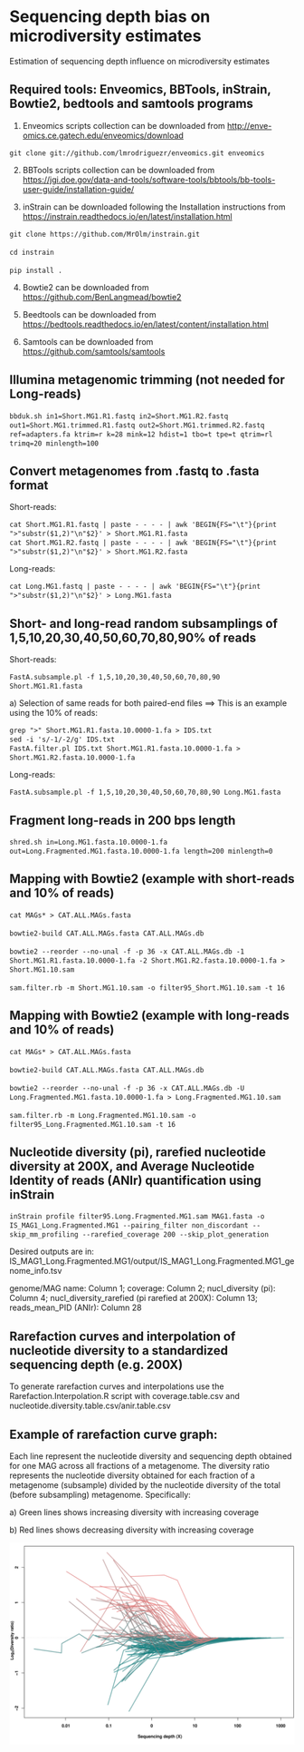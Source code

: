# Sequencing depth bias on microdiversity estimates

Estimation of sequencing depth influence on microdiversity estimates


## Required tools: Enveomics, BBTools, inStrain, Bowtie2, bedtools and samtools programs

1) Enveomics scripts collection can be downloaded from http://enve-omics.ce.gatech.edu/enveomics/download
```
git clone git://github.com/lmrodriguezr/enveomics.git enveomics 
```
2) BBTools scripts collection can be downloaded from https://jgi.doe.gov/data-and-tools/software-tools/bbtools/bb-tools-user-guide/installation-guide/

3) inStrain can be downloaded following the Installation instructions from https://instrain.readthedocs.io/en/latest/installation.html

```
git clone https://github.com/MrOlm/instrain.git

cd instrain

pip install .
```
4) Bowtie2 can be downloaded from https://github.com/BenLangmead/bowtie2

5) Beedtools can be downloaded from https://bedtools.readthedocs.io/en/latest/content/installation.html

6) Samtools can be downloaded from https://github.com/samtools/samtools


## Illumina metagenomic trimming (not needed for Long-reads)

```
bbduk.sh in1=Short.MG1.R1.fastq in2=Short.MG1.R2.fastq out1=Short.MG1.trimmed.R1.fastq out2=Short.MG1.trimmed.R2.fastq ref=adapters.fa ktrim=r k=28 mink=12 hdist=1 tbo=t tpe=t qtrim=rl trimq=20 minlength=100
```

## Convert metagenomes from .fastq to .fasta format

Short-reads:
```
cat Short.MG1.R1.fastq | paste - - - - | awk 'BEGIN{FS="\t"}{print ">"substr($1,2)"\n"$2}' > Short.MG1.R1.fasta
cat Short.MG1.R2.fastq | paste - - - - | awk 'BEGIN{FS="\t"}{print ">"substr($1,2)"\n"$2}' > Short.MG1.R2.fasta
```

Long-reads:
```
cat Long.MG1.fastq | paste - - - - | awk 'BEGIN{FS="\t"}{print ">"substr($1,2)"\n"$2}' > Long.MG1.fasta
```

## Short- and long-read random subsamplings of 1,5,10,20,30,40,50,60,70,80,90% of reads

Short-reads:
```
FastA.subsample.pl -f 1,5,10,20,30,40,50,60,70,80,90 Short.MG1.R1.fasta
```
  a) Selection of same reads for both paired-end files ==> This is an example using the 10% of reads:

```
grep ">" Short.MG1.R1.fasta.10.0000-1.fa > IDS.txt
sed -i 's/-1/-2/g' IDS.txt
FastA.filter.pl IDS.txt Short.MG1.R1.fasta.10.0000-1.fa > Short.MG1.R2.fasta.10.0000-1.fa
```

Long-reads:
```
FastA.subsample.pl -f 1,5,10,20,30,40,50,60,70,80,90 Long.MG1.fasta
```

## Fragment long-reads in 200 bps length 

```
shred.sh in=Long.MG1.fasta.10.0000-1.fa out=Long.Fragmented.MG1.fasta.10.0000-1.fa length=200 minlength=0
```

## Mapping with Bowtie2 (example with short-reads and 10% of reads)

```
cat MAGs* > CAT.ALL.MAGs.fasta

bowtie2-build CAT.ALL.MAGs.fasta CAT.ALL.MAGs.db

bowtie2 --reorder --no-unal -f -p 36 -x CAT.ALL.MAGs.db -1 Short.MG1.R1.fasta.10.0000-1.fa -2 Short.MG1.R2.fasta.10.0000-1.fa > Short.MG1.10.sam

sam.filter.rb -m Short.MG1.10.sam -o filter95_Short.MG1.10.sam -t 16
```

## Mapping with Bowtie2 (example with long-reads and 10% of reads)

```
cat MAGs* > CAT.ALL.MAGs.fasta

bowtie2-build CAT.ALL.MAGs.fasta CAT.ALL.MAGs.db

bowtie2 --reorder --no-unal -f -p 36 -x CAT.ALL.MAGs.db -U Long.Fragmented.MG1.fasta.10.0000-1.fa > Long.Fragmented.MG1.10.sam

sam.filter.rb -m Long.Fragmented.MG1.10.sam -o filter95_Long.Fragmented.MG1.10.sam -t 16
```

## Nucleotide diversity (pi), rarefied nucleotide diversity at 200X, and Average Nucleotide Identity of reads (ANIr) quantification using inStrain

```
inStrain profile filter95.Long.Fragmented.MG1.sam MAG1.fasta -o IS_MAG1_Long.Fragmented.MG1 --pairing_filter non_discordant --skip_mm_profiling --rarefied_coverage 200 --skip_plot_generation
```

Desired outputs are in: IS_MAG1_Long.Fragmented.MG1/output/IS_MAG1_Long.Fragmented.MG1_genome_info.tsv

genome/MAG name: Column 1; 
coverage: Column 2; 
nucl_diversity (pi): Column 4; 
nucl_diversity_rarefied (pi rarefied at 200X): Column 13; 
reads_mean_PID (ANIr): Column 28


## Rarefaction curves and interpolation of nucleotide diversity to a standardized sequencing depth (e.g. 200X)

To generate rarefaction curves and interpolations use the Rarefaction.Interpolation.R script with coverage.table.csv and nucleotide.diversity.table.csv/anir.table.csv


## Example of rarefaction curve graph:

Each line represent the nucleotide diversity and sequencing depth obtained for one MAG across all fractions of a metagenome. The diversity ratio represents the nucleotide diversity obtained for each fraction of a metagenome (subsample) divided by the nucleotide diversity of the total (before subsampling) metagenome. Specifically:
 
a) Green lines shows increasing diversity with increasing coverage

b) Red lines shows decreasing diversity with increasing coverage

![figure](/Example.Rarefaction.svg)
